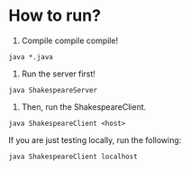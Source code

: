 # How to run?
1. Compile compile compile!
```
java *.java
```

1. Run the server first!
```
java ShakespeareServer
```

1. Then, run the ShakespeareClient.
```
java ShakespeareClient <host>
```

If you are just testing locally, run the following:
```
java ShakespeareClient localhost
```
